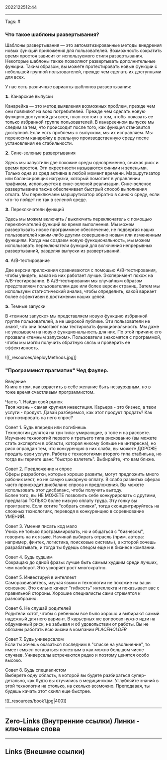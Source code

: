 2022122512:44
___
Tags: #
### Что такое шаблоны развертывания?  
  
Шаблоны развертывания — это автоматизированные методы внедрения новых функций приложения для пользователей. Возможность сократить время простоя зависит от используемого стиля развертывания. Некоторые шаблоны также позволяют развертывать дополнительные функции. Таким образом, вы можете протестировать новые функции с небольшой группой пользователей, прежде чем сделать их доступными для всех.  
  
У нас есть различные варианты шаблонов развертывания:  
  
𝟭. Канарские выпуски  
  
Канарейка — это метод выявления возможных проблем, прежде чем они повлияют на всех потребителей. Прежде чем сделать новую функцию доступной для всех, план состоит в том, чтобы показать ее только избранной группе пользователей. В канареечном выпуске мы следим за тем, что происходит после того, как функция становится доступной. Если есть проблемы с выпуском, мы их исправляем. Мы переносим канарейку в реальную производственную среду после установления ее стабильности.  
  
𝟮. Сине-зеленые развертывания  
  
Здесь мы запустили две похожие среды одновременно, снижая риск и время простоя. Эти окрестности называются синими и зелеными. Только одна из сред активна в любой момент времени. Маршрутизатор или балансировщик нагрузки, который помогает в управлении трафиком, используется в сине-зеленой реализации. Сине-зеленое развертывание также обеспечивает быстрый способ выполнения отката. Мы переключаем маршрутизатор обратно в синюю среду, если что-то пойдет не так в зеленой среде.  
  
𝟯. Переключатели функций  
  
Здесь мы можем включить / выключить переключатель с помощью переключателей функций во время выполнения. Мы можем развертывать новое программное обеспечение, не подвергая наших пользователей каким-либо другим совершенно новым или измененным функциям. Когда мы создаем новую функциональность, мы можем использовать переключатели функций для включения непрерывных развертываний, разделяя выпуски из развертываний.  
  
𝟰. A/B-тестирование  
  
Две версии приложения сравниваются с помощью A/B-тестирования, чтобы увидеть, какая из них работает лучше. Эксперимент похож на A/B-тестирование. В A/B-тестировании мы случайным образом представляем пользователям две или более версии страниц. Затем мы используем статистический анализ, чтобы определить, какой вариант более эффективен в достижении наших целей.  
  
𝟱. Темные запуски  
  
В «темном запуске» мы представляем новую функцию избранной группе пользователей, а не широкой публике. Эти пользователи не знают, что они помогают нам тестировать функциональность. Мы даже не указываем на новую функциональность для них. По этой причине его прозвали «темным запуском». Пользователи знакомятся с программой, чтобы мы могли получить обратную связь и проверить ее эффективность.

![[_resources/deployMethods.jpg]]

 ### "Программист прагматик" Чед Фаулер.

Введение  
Книга о том, как взрастить в себе желание быть незаурядным, но в тоже время счастливым программистом.  
  
Часть 1. Найди свой рынок  
Твоя жизнь - самая крупная инвестиция. Карьера - это бизнес, а твои услуги - продукт. Давай разберемся, как этот продукт продать? Как прогнозировать на него спрос?   
  
Совет 1. Будь впереди или погибнешь  
Технологии делятся на три типа: умирающие, в топе и на рассвете. Изучение технологий первого и третьего типа рискованно (вы можете стать экспертом в области, которая никому больше не интересна), но риск оправдан тем, что конкуренция в них слаба, вы можете ДОРОЖЕ продать свои услуги. Работа с технологиями второго типа стабильна, но тогда вы теряете шанс "быстро взлететь". Выбирайте, что вам ближе.    
  
Совет 2. Предложение и спрос  
Сферы разработки, которые хорошо развиты, могут предложить много рабочих мест, но не самую шикарную оплату. В слабо развитых сферах часто происходит дисбаланс спроса и предложения. Вы можете использовать этот дисбаланс, чтобы получить выгоду.   
Более того, вы НЕ МОЖЕТЕ позволить себе конкурировать с другими, предлагая ТОЛЬКО более низкую оплату труда. Эту гонку вы проиграете. Если хотите "собрать сливки", тогда сконцентрируйтесь на сложных технологиях, переводя в конкуренцию в соревнование УМЕНИЙ.  
  
Совет 3. Умения писать код мало  
Учись не только программировать, но и общаться с "бизнесом", говорить на их языке. Начинай выбирать отрасль (прим. автора: например, финтех, логистика, поисковые системы), в которой хочешь разрабатывать, и тогда ты будешь спецом еще и в бизнесе компании.   
  
Совет 4. Будь худшим  
Сокращаю до одной фразы: лучше быть самым худшим среди лучших, чем наоборот. Это ускоряет рост многократно.   
  
Совет 5. Инвестируй в интеллект  
Саморазвивайтесь, изучая языки и технологии не похожие на ваши основное. Это сильно качает "гибкость" интеллекта и показывает вас с правильной стороны. Хорошие специалисты сами стремятся к разнообразию.   
  
Совет 6. Не слушай родителей  
Родители хотят, чтобы с ребенком все было хорошо и выбирают самый надежный для него вариант. В карьерных же вопросах нужно идти на обдуманный риск, не забывая и об удовольствии от работы. Вы не обязаны работать всю жизни в компании *PLACEHOLDER*   
  
Совет 7. Будь универсалом  
Если ты хочешь оказаться последним в "списке на увольнение", то имеет смысл оставаться полезным в как можно большом числе случаев. Универсалы встречаются редко и поэтому ценятся особо высоко.   
  
Совет 8. Будь специалистом  
Выберете одну область, в которой вы будете разбираться супер-детально, как будто вы отучились в медицинском. Углубляйте знаний в этой технологии на столько, на сколько возможно. Преподавая, ты будешь качать этот скилл еще быстрее.

![[_resources/book1.jpg|400]]

-----
**Zero-Links (Внутренние ссылки)** Линки - ключевые слова
-

------
**Links (Внешние ссылки)**
-
